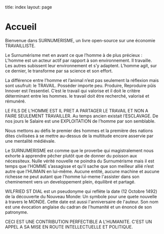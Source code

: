 
title: index
layout: page

<meta name="google-site-verification" content="B2mzdgMREUsllafDS_dn3p9xA53ucGYLSo9kP14AOOs" />

# Accueil

Bienvenue dans SURNUMERISME, un livre open-source sur une économie TRAVAILLISTE.

Le Surnumérisme met en avant ce que l’homme à de plus précieux :
L’homme est un acteur actif par rapport à son environnement. Il travaille.
Les autres subissent leur environnement et s’y adaptent. 
L’homme agit, sur ce dernier, le transforme par sa science et son effort.

La différence entre l’homme et l’animal n’est pas seulement la réflexion mais sont
usufruit: le TRAVAIL. Posséder importe peu. Produire, Reproduire pûis Innover est
l’essentiel. C’est le travail qui valorise et il doit le critère déterminant entre les hommes.
le travail doit être recherché, valorisé et rémunéré.

LE FILS DE L’HOMME EST IL PRET A PARTAGER LE TRAVAIL ET NON A FAIRE SEULEMENT TRAVAILLER.
Au temps ancien existait l’ESCLAVAGE.  De nos jours le Salaire est une EXPLOITATION de
l’homme par son semblable.

Nous mettons au défis le premier des hommes et la première des nations dites civilisées
à se mettre au-dessus de la multitude encore asservie par une mentalité médiévale.

Le SURNUMERISME est comme que le proverbe qui magistralement nous exhorte à apprendre
pêcher plutôt que de donner du poisson aux nécessiteux.
Nulle vérité nouvelle ne poindra du Surnumérisme mais il est temps que l’HOMME s’assagisse 
et qu'il sache que son meilleur allié n’est autre que l’HUMAIN en lui-même. 
Aucune entité, aucune machine et aucune richesse ne peut autant que l'homme lui-meme l'assister
dans son cheminement vers un developpement plein, équilibré et partagé.

WILFRIED ST DIAL est un pseudonyme qui reflète la date (12 Octobre 1492) de la découverte du
Nouveau Monde: Un symbole pour une quete nouvelle à travers le MONDE. Cette date est aussi
l'anniversaire de l'auteur. Son nom est une évocation anglaise du cadran de l'humanité et
un énoncé de son patronyme.  

CECI EST UNE CONTRIBUTION PERFECTIBLE A L'HUMANITE. 
C'EST UN APPEL A SA MISE EN ROUTE INTELLECTUELLE ET POLITIQUE.